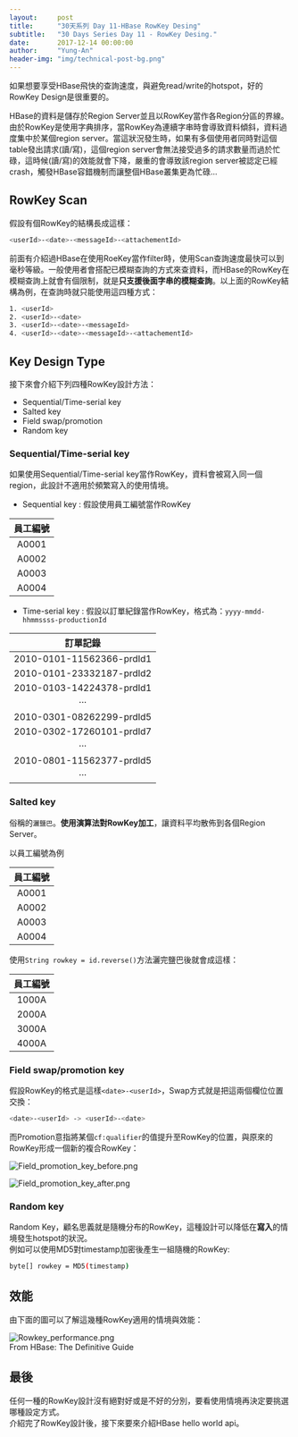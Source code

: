 ```yaml
---
layout:     post
title:      "30天系列 Day 11-HBase RowKey Desing"
subtitle:   "30 Days Series Day 11 - RowKey Desing."
date:       2017-12-14 00:00:00
author:     "Yung-An"
header-img: "img/technical-post-bg.png"
---
```


如果想要享受HBase飛快的查詢速度，與避免read/write的hotspot，好的RowKey Design是很重要的。    

HBase的資料是儲存於Region Server並且以RowKey當作各Region分區的界線。由於RowKey是使用字典排序，當RowKey為連續字串時會導致資料傾斜，資料過度集中於某個region server。當這狀況發生時，如果有多個使用者同時對這個table發出請求(讀/寫)，這個region server會無法接受過多的請求數量而過於忙碌，這時候(讀/寫)的效能就會下降，嚴重的會導致該region server被認定已經crash，觸發HBase容錯機制而讓整個HBase叢集更為忙碌...

## RowKey Scan

假設有個RowKey的結構長成這樣：
```bash
<userId>-<date>-<messageId>-<attachementId>
```

前面有介紹過HBase在使用RoeKey當作filter時，使用Scan查詢速度最快可以到毫秒等級。一般使用者會搭配已模糊查詢的方式來查資料，而HBase的RowKey在模糊查詢上就會有個限制，就是**只支援後面字串的模糊查詢**。以上面的RowKey結構為例，在查詢時就只能使用這四種方式：
```bash
1. <userId>
2. <userId>-<date>
3. <userId>-<date>-<messageId>
4. <userId>-<date>-<messageId>-<attachementId>
```

## Key Design Type

接下來會介紹下列四種RowKey設計方法：

* Sequential/Time-serial key
* Salted key
* Field swap/promotion
* Random key


### Sequential/Time-serial key

如果使用Sequential/Time-serial key當作RowKey，資料會被寫入同一個region，此設計不適用於頻繁寫入的使用情境。

* Sequential key : 假設使用員工編號當作RowKey

|員工編號|
|:-----:|
|A0001|
|A0002|
|A0003|
|A0004|

* Time-serial key : 假設以訂單紀錄當作RowKey，格式為：`yyyy-mmdd-hhmmssss-productionId`

|訂單記錄|
|:-----:|
|2010-0101-11562366-prdId1|
|2010-0101-23332187-prdId2|
|2010-0103-14224378-prdId1|
|···|
|2010-0301-08262299-prdId5|
|2010-0302-17260101-prdId7|
|···|
|2010-0801-11562377-prdId5|
|···|

### Salted key

俗稱的`灑鹽巴`。**使用演算法對RowKey加工**，讓資料平均散佈到各個Region Server。

以員工編號為例

|員工編號|
|:-----:|
|A0001|
|A0002|
|A0003|
|A0004|

使用`String rowkey = id.reverse()`方法灑完鹽巴後就會成這樣：

|員工編號|
|:-----:|
|1000A|
|2000A|
|3000A|
|4000A|

### Field swap/promotion key

假設RowKey的格式是這樣`<date>-<userId>`，Swap方式就是把這兩個欄位位置交換：
```bash
<date>-<userId> -> <userId>-<date>
```

而Promotion意指將某個`cf:qualifier`的值提升至RowKey的位置，與原來的RowKey形成一個新的複合RowKey：

![Field_promotion_key_before.png](../../../../img/30_days/Field_promotion_key_before.png)

![Field_promotion_key_after.png](../../../../img/30_days/Field_promotion_key_after.png)

### Random key

Random Key，顧名思義就是隨機分布的RowKey，這種設計可以降低在**寫入**的情境發生hotspot的狀況。    
例如可以使用MD5對timestamp加密後產生一組隨機的RowKey:
```bash
byte[] rowkey = MD5(timestamp)
```

## 效能

由下面的圖可以了解這幾種RowKey適用的情境與效能：

![Rowkey_performance.png](../../../../img/30_days/Rowkey_performance.png)    
From HBase: The Definitive Guide

## 最後

任何一種的RowKey設計沒有絕對好或是不好的分別，要看使用情境再決定要挑選哪種設定方式。    
介紹完了RowKey設計後，接下來要來介紹HBase hello world api。
